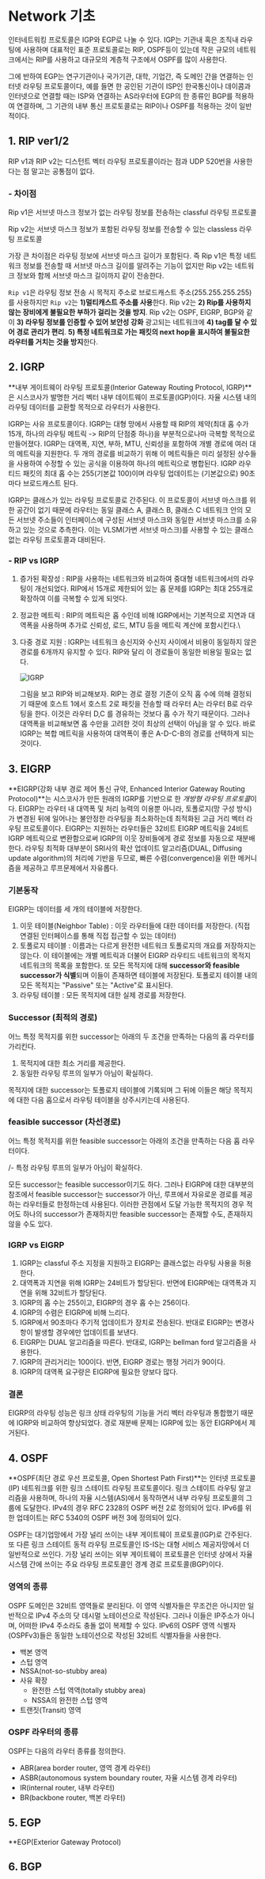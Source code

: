 # Network 기초

인터네트워킹 프로토콜은 IGP와 EGP로 나눌  수 있다. IGP는 기관내 혹은 조직내 라우팅에 사용하며 대표적인 표준 프로토콜로는 RIP, OSPF등이 있는데 작은 규모의 네트워크에서는 RIP를 사용하고 대규모의 계층적 구조에서 OSPF를 많이 사용한다.

그에 반하여 EGP는 연구기관이나 국가기관, 대학, 기업간, 즉 도메인 간을 연결하는 인터넷 라우팅 프로토콜이다, 예를 들면 한 공인된 기관이 ISP인 한국통신이나 데이콤과 인터넷으로 연결할 때는 ISP와 연결하는 AS라우터에 EGP의 한 종류인 BGP를 적용하여 연결하며, 그 기관의 내부 통신 프로토콜로는 RIP이나 OSPF를 적용하는 것이 일반적이다.

## 1. RIP ver1/2

RIP v1과 RIP v2는 디스턴트 벡터 라우팅 프로토콜이라는 점과 UDP 520번을 사용한다는 점 말고는 공통점이 없다.

### - 차이점

Rip v1은 서브넷 마스크 정보가 없는 라우팅 정보를 전송하는 classful 라우팅 프로토콜

Rip v2는 서브넷 마스크 정보가 포함된 라우팅 정보를 전송할 수 있는 classless 라우팅 프로토콜

가장 큰 차이점은 라우팅 정보에 서브넷 마스크 길이가 포함된다. 즉 Rip v1은 특정 네트워크 정보를 전송할 때 서브넷 마스크 길이를 알려주는 기능이 없지만 Rip v2는 네트워크 정보와 함께 서브넷 마스크 길이까지 같이 전송한다.

`Rip v1`은 라우팅 정보 전송 시 목적지 주소로 브로드캐스트 주소(255.255.255.255)를 사용하지만 `Rip v2`는 **1)멀티캐스트 주소를 사용**한다. Rip v2는 **2) Rip를 사용하지 않는 장비에게 불필요한 부하가 걸리는 것을 방지**. Rip v2는 OSPF, EIGRP, BGP와 같이 **3) 라우팅 정보를 인증할 수 있어 보안성 강화** 광고되는 네트워크에 **4) tag를 달 수 있어 경로 관리가 편리**.  **5) 특정 네트워크로 가는 패킷의 next hop을 표시하여 불필요한 라우터를 거치는 것을 방지**한다.

## 2. IGRP

**내부 게이트웨이 라우팅 프로토콜(Interior Gateway Routing Protocol, IGRP)**은 시스코사가 발명한 거리 벡터 내부 데이트웨이 프로토콜(IGP)이다. 자율 시스템 내의 라우팅 데이터를 교환할 목적으로 라우터가 사용한다.

IGRP는 사유 프로토콜이다. IGRP는 대형 망에서 사용할 때 RIP의 제약(최대 홉 수가 15개, 하나의 라우팅 메트릭 -> RIP의 단점중 하나)을 부분적으로나마 극복할 목적으로 만들어졌다. IGRP는 대역폭, 지연, 부하, MTU, 신뢰성을 포함하여 개별 경로에 여러 대의 메트릭을 지원한다. 두 개의 경로를 비교하기 위해 이 메트릭들은 미리 설정된 상수들을 사용하여 수정할 수 있는 공식을 이용하여 하나의 메트릭으로 병합된다. IGRP 라우티드 패킷의 최대 홉 수는 255(기본값 100)이며 라우팅 업데이트는 (기본값으로) 90초마다 브로드캐스트 된다.

IGRP는 클래스가 있는 라우팅 프로토콜로 간주된다. 이 프로토콜이 서브넷 마스크를 위한 공간이 없기 때문에 라우터는 동일 클래스 A, 클래스 B, 클래스 C 네트워크 안의 모든 서브넷 주소들이 인터페이스에 구성된 서브넷 마스크와 동일한 서브넷 마스크를 소유하고 있는 것으로 추측한다. 이는 VLSM(가변 서브넷 마스크)를 사용할 수 있는 클래스 없는 라우팅 프로토콜과 대비된다.

### - RIP vs IGRP

1. 증가된 확장성 : RIP을 사용하는 네트워크와 비교하여 중대형 네트워크에서의 라우팅이 개선되었다. RIP에서 15개로 제한되어 있는 홉 문제를 IGRP는 최대 255개로 확장하여 이를 극복할 수 있게 되엇다.

2. 정교한 메트릭 : RIP의 메트릭은 홉 수인데 비해 IGRP에서는 기본적으로 지연과 대역폭을 사용하며 추가로 신뢰성, 로드, MTU 등을 메트릭 계산에 포함시킨다.\

3. 다중 경로 지원 : IGRP는 네트워크 송신지와 수신지 사이에서 비용이 동일하지 않은 경로를 6개까지 유지할 수 있다. RIP와 달리 이 경로들이 동일한 비용일 필요는 없다.

   ![IGRP](./IMGS/IGRP.PNG)

   그림을 보고 RIP와 비교해보자. RIP는 경로 결정 기준이 오직 홉 수에 의해 결정되기 때문에 호스트 1에서 호스트 2로 패킷을 전송할 때 라우터 A는 라우터 B로 라우팅을 한다. 이것은 라우터 D,C 를 경유하는 것보다 홉 수가 작기 때문이다. 그러나 대역폭을 비교해보면 홉 수만을 고려한 것이 최상의 선택이 아님을 알 수 있다. 바로 IGRP는 복합 메트릭을 사용하여 대역폭이 좋은 A-D-C-B의 경로를 선택하게 되는 것이다.

## 3. EIGRP

**EIGRP(강화 내부 경로 제어 통신 규약, Enhanced Interior Gateway Routing Protocol)**는 시스코사가 만든 원래의 IGRP를 기반으로 한 *개방형 라우팅 프로토콜*이다. EIGRP는 라우터 내 대역폭 및 처리 능력의 이용뿐 아니라, 토폴로지(망 구성 방식)가 변경된 뒤에 일어나는 불안정한 라우팅을 최소화하는데 최적화된 고급 거리 벡터 라우팅 프로토콜이다. EIGRP는 지원하는 라우터들은 32비트 EIGRP 메트릭을 24비트 IGRP 메트릭으로 변환함으로써 IGRP의 이웃 장비들에게 경로 정보를 자동으로 재분배한다. 라우팅 최적화 대부분이 SRI사의 확산 업데이트 알고리즘(DUAL, Diffusing update algorithm)의 처리에 기반을 두므로, 빠른 수렴(convergence)을 위한 메커니즘을 제공하고 루프문제에서 자유롭다.

### 기본동작

EIGRP는 데이터를 세 개의 테이블에 저장한다.

1. 이웃 테이블(Neighbor Table) : 이웃 라우터들에 대한 데이터를 저장한다. (직접 연결된 인터페이스를 통해 직접 접근할 수 있는 데이터)
2. 토폴로지 테이블 : 이름과는 다르게 완전한 네트워크 토폴로지의 개요를 저장하지는 않는다. 이 테이블에는 개별 메트릭과 더불어 EIGRP 라우티드 네트워크의 목적지 네트워크의 목록을 포함한다. 또 모든 목적지에 대해 **successor와 feasible successor가 식별**되며 이들이 존재하면 테이블에 저장된다. 토폴로지 테이블 내의 모든 목적지는 "Passive" 또는 "Active"로 표시된다.
3. 라우팅 테이블 : 모든 목적지에 대한 실제 경로를 저장한다.

### Successor (최적의 경로)

어느 특정 목적지를 위한 successor는 아래의 두 조건을 만족하는 다음의 홉 라우터를 가리킨다.

1. 목적지에 대한 최소 거리를 제공한다.
2. 동일한 라우팅 루프의 일부가 아님이 확실하다.

목적지에 대한 successor는 토폴로지 테이블에 기록되며 그 뒤에 이들은 해당 목적지에 대한 다음 홉으로서 라우팅 테이블을 상주시키는데 사용된다.

### feasible successor (차선경로)

어느 특정 목적지를 위한 feasible successor는 아래의 조건을 만족하는 다음 홉 라우터이다.

/- 특정 라우팅 루프의 일부가 아님이 확실하다.

모든 successor는 feasible successor이기도 하다. 그러나 EIGRP에 대한 대부분의 참조에서 feasible successor는 successor가 아닌, 루프에서 자유로운 경로를 제공하는 라우터들로 한정하는데 사용된다. 이러한 관점에서 도달 가능한 목적지의 경우 적어도 하나의 successor가 존재하지만 feasible successor는 존재할 수도, 존재하지 않을 수도 있다.

### IGRP vs EIGRP

1. IGRP는 classful 주소 지정을 지원하고 EIGRP는 클래스없는 라우팅 사용을 허용한다.
2. 대역폭과 지연을 위해 IGRP는 24비트가 할당된다. 반면에 EIGRP에는 대역폭과 지연을 위해 32비트가 할당된다.
3. IGRP의 홉 수는 255이고, EIGRP의 경우 홉 수는 256이다.
4. IGRP의 수렴은 EIGRP에 비해 느리다.
5. IGRP에서 90초마다 주기적 업데이트가 장치로 전송된다. 반대로 EIGRP는 변경사항이 발생할 경우에만 업데이트를 보낸다.
6. EIGRP는 DUAL 알고리즘을 따른다. 반대로, IGRP는 bellman ford 알고리즘을 사용한다.
7. IGRP의 관리거리는 100이다. 반면, EIGRP 경로는 행정 거리가 90이다.
8. IGRP의 대역폭 요구량은 EIGRP에 필요한 양보다 많다.

### 결론

EIGRP의 라우팅 성능은 링크 상태 라우팅의 기능을 거리 벡터 라우팅과 통합했기 때문에 IGRP와 비교하여 향상되었다. 경로 재분배 문제는 IGRP에 있는 동안 EIGRP에서 제거된다.

## 4. OSPF

**OSPF(최단 경로 우선 프로토콜, Open Shortest Path First)**는 인터넷 프로토콜(IP) 네트워크를 위한 링크 스테이트 라우팅 프로토콜이다. 링크 스테이트 라우팅 알고리즘을 사용하며, 하나의 자율 시스템(AS)에서 동작하면서 내부 라우팅 프로토콜의 그룹에 도달한다. IPv4의 경우 RFC 2328의 OSPF 버전 2로 정의되어 있다. IPv6를 위한 업데이트는 RFC 5340의 OSPF 버전 3에 정의되어 있다.

OSPF는 대기업망에서 가장 널리 쓰이는 내부 게이트웨이 프로토콜(IGP)로 간주된다. 또 다른 링크 스테이트 동적 라우팅 프로토콜인 IS-IS는 대형 서비스 제공자망에서 더 일반적으로 쓰인다. 가장 널리 쓰이는 외부 게이트웨이 프로토콜은 인터넷 상에서 자율 시스템 간에 쓰이는 주요 라우팅 프로토콜인 경계 경로 프로토콜(BGP)이다.

### 영역의 종류

OSPF 도메인은 32비트 영역들로 분리된다. 이 영역 식별자들은 무조건은 아니지만 일반적으로 IPv4 주소의 닷 데시멀 노테이션으로 작성된다. 그러나 이들은 IP주소가 아니며, 어떠한 IPv4 주소라도 충돌 없이 복제할 수 있다. IPv6의 OSPF 영역 식별자(OSPFv3)들은 동일한 노테이션으로 작성된 32비트 식별자들을 사용한다.

- 백본 영역
- 스텁 영역
- NSSA(not-so-stubby area)
- 사유 확장
  + 완전한 스텁 역역(totally stubby area)
  + NSSA의 완전한 스텁 영역
- 트랜짓(Transit) 영역

### OSPF 라우터의 종류

OSPF는 다음의 라우터 종류를 정의한다.

- ABR(area border router, 영역 경계 라우터)
- ASBR(autonomous system boundary router, 자율 시스템 경계 라우터)
- IR(internal router, 내부 라우터)
- BR(backbone router, 백본 라우터)

## 5. EGP

**EGP(Exterior Gateway Protocol)

## 6. BGP